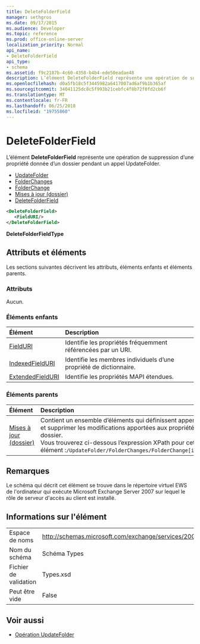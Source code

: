 ```yaml
---
title: DeleteFolderField
manager: sethgros
ms.date: 09/17/2015
ms.audience: Developer
ms.topic: reference
ms.prod: office-online-server
localization_priority: Normal
api_name:
- DeleteFolderField
api_type:
- schema
ms.assetid: f9c2187b-4c60-4358-b4b4-ede50eadae48
description: L’élément DeleteFolderField représente une opération de suppression d’une propriété donnée d’un dossier pendant un appel UpdateFolder.
ms.openlocfilehash: d0a5fb18c5f3445982a6417007ad6af9b1b365af
ms.sourcegitcommit: 34041125dc8c5f993b21cebfc4f8b72f0fd2cb6f
ms.translationtype: MT
ms.contentlocale: fr-FR
ms.lasthandoff: 06/25/2018
ms.locfileid: "19755860"
---
```

# <a name="deletefolderfield"></a>DeleteFolderField

L’élément **DeleteFolderField** représente une opération de suppression d’une propriété donnée d’un dossier pendant un appel UpdateFolder. 
  
- [UpdateFolder](updatefolder.md) 
- [FolderChanges](folderchanges.md)  
- [FolderChange](folderchange.md)  
- [Mises à jour (dossier)](updates-folder.md) 
- [DeleteFolderField](deletefolderfield.md)
  
```xml
<DeleteFolderField>
   <FieldURI/>
</DeleteFolderField>
```

 **DeleteFolderFieldType**
## <a name="attributes-and-elements"></a>Attributs et éléments

Les sections suivantes décrivent les attributs, éléments enfants et éléments parents.
  
### <a name="attributes"></a>Attributs

Aucun.
  
### <a name="child-elements"></a>Éléments enfants

|**Élément**|**Description**|
|:-----|:-----|
|[FieldURI](fielduri.md) <br/> |Identifie les propriétés fréquemment référencées par un URI.  <br/> |
|[IndexedFieldURI](indexedfielduri.md) <br/> |Identifie les membres individuels d’une propriété de dictionnaire.  <br/> |
|[ExtendedFieldURI](extendedfielduri.md) <br/> |Identifie les propriétés MAPI étendues.  <br/> |
   
### <a name="parent-elements"></a>Éléments parents

|**Élément**|**Description**|
|:-----|:-----|
|[Mises à jour (dossier)](updates-folder.md) <br/> |Contient un ensemble d’éléments qui définissent append, définir et supprimer les modifications apportées aux propriétés d’un dossier.  <br/> Vous trouverez ci-dessous l’expression XPath pour cet élément :`/UpdateFolder/FolderChanges/FolderChange[i]/Updates` <br/> |
   
## <a name="remarks"></a>Remarques

Le schéma qui décrit cet élément se trouve dans le répertoire virtuel EWS de l'ordinateur qui exécute Microsoft Exchange Server 2007 sur lequel le rôle de serveur d'accès au client est installé.
  
## <a name="element-information"></a>Informations sur l'élément

|||
|:-----|:-----|
|Espace de noms  <br/> |http://schemas.microsoft.com/exchange/services/2006/types  <br/> |
|Nom du schéma  <br/> |Schéma Types  <br/> |
|Fichier de validation  <br/> |Types.xsd  <br/> |
|Peut être vide  <br/> |False  <br/> |
   
## <a name="see-also"></a>Voir aussi

- [Opération UpdateFolder](updatefolder-operation.md)

